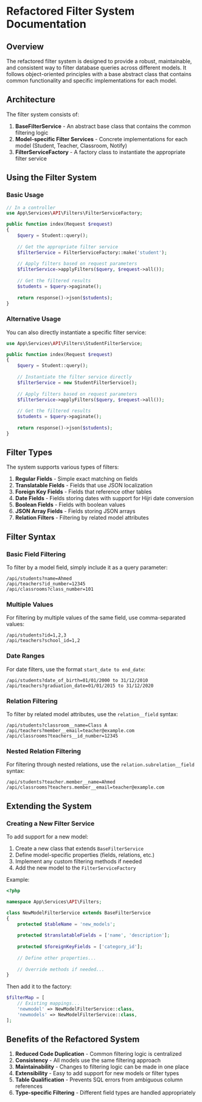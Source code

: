 # Refactored Filter System Documentation

## Overview

The refactored filter system is designed to provide a robust, maintainable, and consistent way to filter database queries across different models. It follows object-oriented principles with a base abstract class that contains common functionality and specific implementations for each model.

## Architecture

The filter system consists of:

1. **BaseFilterService** - An abstract base class that contains the common filtering logic
2. **Model-specific Filter Services** - Concrete implementations for each model (Student, Teacher, Classroom, Notify)
3. **FilterServiceFactory** - A factory class to instantiate the appropriate filter service

## Using the Filter System

### Basic Usage

```php
// In a controller
use App\Services\API\Filters\FilterServiceFactory;

public function index(Request $request)
{
    $query = Student::query();
    
    // Get the appropriate filter service
    $filterService = FilterServiceFactory::make('student');
    
    // Apply filters based on request parameters
    $filterService->applyFilters($query, $request->all());
    
    // Get the filtered results
    $students = $query->paginate();
    
    return response()->json($students);
}
```

### Alternative Usage

You can also directly instantiate a specific filter service:

```php
use App\Services\API\Filters\StudentFilterService;

public function index(Request $request)
{
    $query = Student::query();
    
    // Instantiate the filter service directly
    $filterService = new StudentFilterService();
    
    // Apply filters based on request parameters
    $filterService->applyFilters($query, $request->all());
    
    // Get the filtered results
    $students = $query->paginate();
    
    return response()->json($students);
}
```

## Filter Types

The system supports various types of filters:

1. **Regular Fields** - Simple exact matching on fields
2. **Translatable Fields** - Fields that use JSON localization
3. **Foreign Key Fields** - Fields that reference other tables
4. **Date Fields** - Fields storing dates with support for Hijri date conversion
5. **Boolean Fields** - Fields with boolean values
6. **JSON Array Fields** - Fields storing JSON arrays
7. **Relation Filters** - Filtering by related model attributes

## Filter Syntax

### Basic Field Filtering

To filter by a model field, simply include it as a query parameter:

```
/api/students?name=Ahmed
/api/teachers?id_number=12345
/api/classrooms?class_number=101
```

### Multiple Values

For filtering by multiple values of the same field, use comma-separated values:

```
/api/students?id=1,2,3
/api/teachers?school_id=1,2
```

### Date Ranges

For date filters, use the format `start_date to end_date`:

```
/api/students?date_of_birth=01/01/2000 to 31/12/2010
/api/teachers?graduation_date=01/01/2015 to 31/12/2020
```

### Relation Filtering

To filter by related model attributes, use the `relation__field` syntax:

```
/api/students?classroom__name=Class A
/api/teachers?member__email=teacher@example.com
/api/classrooms?teachers__id_number=12345
```

### Nested Relation Filtering

For filtering through nested relations, use the `relation.subrelation__field` syntax:

```
/api/students?teacher.member__name=Ahmed
/api/classrooms?teachers.member__email=teacher@example.com
```

## Extending the System

### Creating a New Filter Service

To add support for a new model:

1. Create a new class that extends `BaseFilterService`
2. Define model-specific properties (fields, relations, etc.)
3. Implement any custom filtering methods if needed
4. Add the new model to the `FilterServiceFactory`

Example:

```php
<?php

namespace App\Services\API\Filters;

class NewModelFilterService extends BaseFilterService
{
    protected $tableName = 'new_models';
    
    protected $translatableFields = ['name', 'description'];
    
    protected $foreignKeyFields = ['category_id'];
    
    // Define other properties...
    
    // Override methods if needed...
}
```

Then add it to the factory:

```php
$filterMap = [
    // Existing mappings...
    'newmodel' => NewModelFilterService::class,
    'newmodels' => NewModelFilterService::class,
];
```

## Benefits of the Refactored System

1. **Reduced Code Duplication** - Common filtering logic is centralized
2. **Consistency** - All models use the same filtering approach
3. **Maintainability** - Changes to filtering logic can be made in one place
4. **Extensibility** - Easy to add support for new models or filter types
5. **Table Qualification** - Prevents SQL errors from ambiguous column references
6. **Type-specific Filtering** - Different field types are handled appropriately
